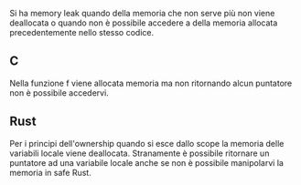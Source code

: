 Si ha memory leak quando della memoria che non serve più non viene deallocata o quando non è possibile accedere a della memoria allocata precedentemente nello stesso codice. 

## C
Nella funzione f viene allocata memoria ma non ritornando alcun puntatore non è possibile accedervi. 

## Rust
Per i principi dell'ownership quando si esce dallo scope la memoria delle variabili locale viene deallocata. Stranamente è possibile ritornare un puntatore ad una variabile locale anche se non è possibile manipolarvi la memoria in safe Rust.
